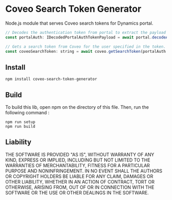 # Coveo Search Token Generator

Node.js module that serves Coveo search tokens for Dynamics portal.

``` javascript
// Decodes the authentication token from portal to extract the payload related to the authenticated user.
const portalAuth: IDecodedPortalAuthTokenPayload = await portal.decodeAuthToken(req.headers.authorization);

// Gets a search token from Coveo for the user specified in the token.
const coveoSearchToken: string = await coveo.getSearchToken(portalAuth.email);
```

## Install

```
npm install coveo-search-token-generator
```

## Build

To build this lib, open npm on the directory of this file. Then, run the following command :
```
npm run setup
npm run build
```

## Liability

THE SOFTWARE IS PROVIDED "AS IS", WITHOUT WARRANTY OF ANY KIND, EXPRESS OR IMPLIED, INCLUDING BUT NOT LIMITED TO THE WARRANTIES OF MERCHANTABILITY, FITNESS FOR A PARTICULAR PURPOSE AND NONINFRINGEMENT. IN NO EVENT SHALL THE AUTHORS OR COPYRIGHT HOLDERS BE LIABLE FOR ANY CLAIM, DAMAGES OR OTHER LIABILITY, WHETHER IN AN ACTION OF CONTRACT, TORT OR OTHERWISE, ARISING FROM, OUT OF OR IN CONNECTION WITH THE SOFTWARE OR THE USE OR OTHER DEALINGS IN THE SOFTWARE.
